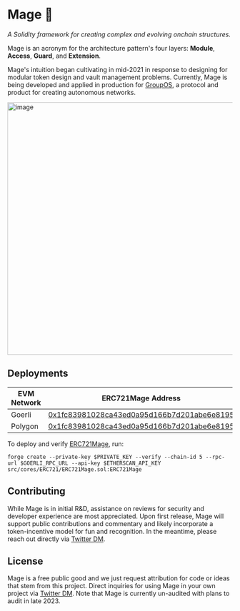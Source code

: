 # Mage 🧙

_A Solidity framework for creating complex and evolving onchain structures._

Mage is an acronym for the architecture pattern's four layers: **Module**, **Access**, **Guard**, and **Extension**.

Mage's intuition began cultivating in mid-2021 in response to designing for modular token design and vault management problems.
Currently, Mage is being developed and applied in production for [GroupOS](https://groupos.xyz/), a protocol and product for creating autonomous networks.

<img width="566" alt="image" src="https://github.com/0xStation/mage/assets/38736612/f20a4d8b-4b42-4607-ba03-fd635ff1ea94">

## Deployments

| EVM Network | ERC721Mage Address                                                                                                           |
| ----------- | ---------------------------------------------------------------------------------------------------------------------------- |
| Goerli      | [0x1fc83981028ca43ed0a95d166b7d201abe6e8195](https://goerli.etherscan.io/address/0x1fc83981028ca43ed0a95d166b7d201abe6e8195) |
| Polygon | [0x1fc83981028ca43ed0a95d166b7d201abe6e8195](https://polygonscan.com/address/0x1fc83981028ca43ed0a95d166b7d201abe6e8195#code)

To deploy and verify [ERC721Mage](./src/cores/ERC721/ERC721Mage.sol), run:

```
forge create --private-key $PRIVATE_KEY --verify --chain-id 5 --rpc-url $GOERLI_RPC_URL --api-key $ETHERSCAN_API_KEY src/cores/ERC721/ERC721Mage.sol:ERC721Mage
```

## Contributing

While Mage is in initial R&D, assistance on reviews for security and developer experience are most appreciated. Upon first release, Mage will support public contributions and commentary and likely incorporate a token-incentive model for fun and recognition. In the meantime, please reach out directly via [Twitter DM](https://twitter.com/ilikesymmetry).

## License

Mage is a free public good and we just request attribution for code or ideas that stem from this project. Direct inquiries for using Mage in your own project via [Twitter DM](https://twitter.com/ilikesymmetry). Note that Mage is currently un-audited with plans to audit in late 2023.
